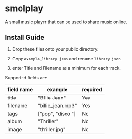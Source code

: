 # smolplay

A small music player that can be used to share music online.

## Install Guide

1. Drop these files onto your public directory.

2. Copy `example_library.json` and rename `library.json`.

3. enter Title and Filename as a minimum for each track.

Supported fields are:

| field name  | example           | required |
| ----------- | ----------------- | -------- |
| title       | "Billie Jean"     | Yes      |
| filename    | "billie_jean.mp3" | Yes      |
| tags        | ["pop", "disco "] | No       |
| album       | "Thriller"        | No       |
| image       | "thriller.jpg"    | No       |
